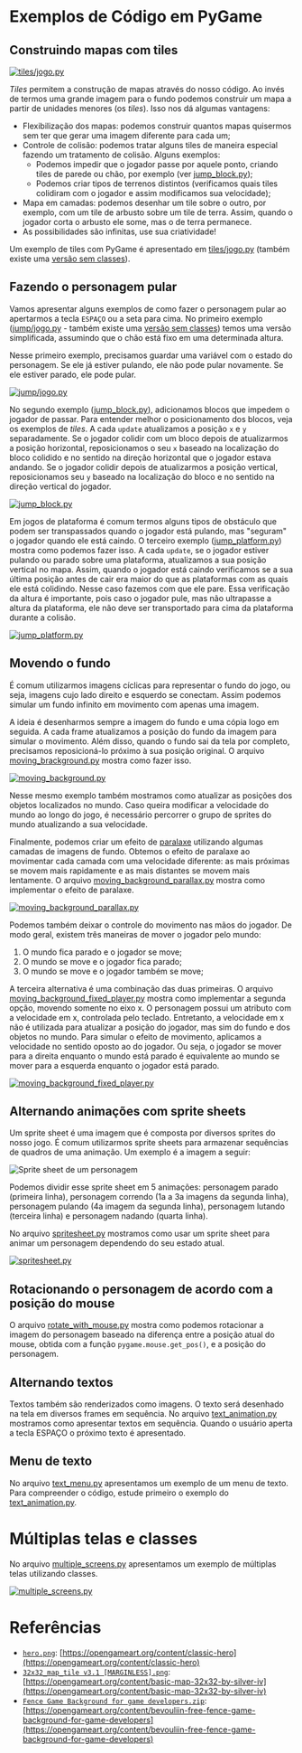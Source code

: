 # Exemplos de Código em PyGame

## Construindo mapas com tiles

[![tiles/jogo.py](gifs/tiles.png)](tiles/jogo.py)

_Tiles_ permitem a construção de mapas através do nosso código. Ao invés de termos uma grande imagem para o fundo podemos construir um mapa a partir de unidades menores (os _tiles_). Isso nos dá algumas vantagens:

- Flexibilização dos mapas: podemos construir quantos mapas quisermos sem ter que gerar uma imagem diferente para cada um;
- Controle de colisão: podemos tratar alguns tiles de maneira especial fazendo um tratamento de colisão. Alguns exemplos:
  - Podemos impedir que o jogador passe por aquele ponto, criando tiles de parede ou chão, por exemplo (ver [jump_block.py](jump_block.py));
  - Podemos criar tipos de terrenos distintos (verificamos quais tiles colidiram com o jogador e assim modificamos sua velocidade);
- Mapa em camadas: podemos desenhar um tile sobre o outro, por exemplo, com um tile de arbusto sobre um tile de terra. Assim, quando o jogador corta o arbusto ele some, mas o de terra permanece.
- As possibilidades são infinitas, use sua criatividade!

Um exemplo de tiles com PyGame é apresentado em [tiles/jogo.py](tiles/jogo.py) (também existe uma [versão sem classes](tiles/jogo_sem_classes.py)).

## Fazendo o personagem pular

Vamos apresentar alguns exemplos de como fazer o personagem pular ao apertarmos a tecla `ESPAÇO` ou a seta para cima. No primeiro exemplo ([jump/jogo.py](jump/jogo.py) - também existe uma [versão sem classes](jump/jogo_sem_classes.py)) temos uma versão simplificada, assumindo que o chão está fixo em uma determinada altura.

Nesse primeiro exemplo, precisamos guardar uma variável com o estado do personagem. Se ele já estiver pulando, ele não pode pular novamente. Se ele estiver parado, ele pode pular.

[![jump/jogo.py](gifs/jump.gif)](jump/jogo.py)

No segundo exemplo ([jump_block.py](jump_block.py)), adicionamos blocos que impedem o jogador de passar. Para entender melhor o posicionamento dos blocos, veja os exemplos de _tiles_. A cada `update` atualizamos a posição `x` e `y` separadamente. Se o jogador colidir com um bloco depois de atualizarmos a posição horizontal, reposicionamos o seu `x` baseado na localização do bloco colidido e no sentido na direção horizontal que o jogador estava andando. Se o jogador colidir depois de atualizarmos a posição vertical, reposicionamos seu `y` baseado na localização do bloco e no sentido na direção vertical do jogador.

[![jump_block.py](gifs/jump_block.gif)](jump_block.py)

Em jogos de plataforma é comum termos alguns tipos de obstáculo que podem ser transpassados quando o jogador está pulando, mas "seguram" o jogador quando ele está caindo. O terceiro exemplo ([jump_platform.py](jump_platform.py)) mostra como podemos fazer isso. A cada `update`, se o jogador estiver pulando ou parado sobre uma plataforma, atualizamos a sua posição vertical no mapa. Assim, quando o jogador está caindo verificamos se a sua última posição antes de cair era maior do que as plataformas com as quais ele está colidindo. Nesse caso fazemos com que ele pare. Essa verificação da altura é importante, pois caso o jogador pule, mas não ultrapasse a altura da plataforma, ele não deve ser transportado para cima da plataforma durante a colisão.

[![jump_platform.py](gifs/jump_platform.gif)](jump_platform.py)

## Movendo o fundo

É comum utilizarmos imagens cíclicas para representar o fundo do jogo, ou seja, imagens cujo lado direito e esquerdo se conectam. Assim podemos simular um fundo infinito em movimento com apenas uma imagem.

A ideia é desenharmos sempre a imagem do fundo e uma cópia logo em seguida. A cada frame atualizamos a posição do fundo da imagem para simular o movimento. Além disso, quando o fundo sai da tela por completo, precisamos reposicioná-lo próximo à sua posição original. O arquivo [moving_brackground.py](moving_background.py) mostra como fazer isso.

[![moving_background.py](gifs/moving_background.gif)](moving_background.py)

Nesse mesmo exemplo também mostramos como atualizar as posições dos objetos localizados no mundo. Caso queira modificar a velocidade do mundo ao longo do jogo, é necessário percorrer o grupo de sprites do mundo atualizando a sua velocidade.

Finalmente, podemos criar um efeito de [paralaxe](https://en.wikipedia.org/wiki/Parallax) utilizando algumas camadas de imagens de fundo. Obtemos o efeito de paralaxe ao movimentar cada camada com uma velocidade diferente: as mais próximas se movem mais rapidamente e as mais distantes se movem mais lentamente. O arquivo [moving_background_parallax.py](moving_background_parallax.py) mostra como implementar o efeito de paralaxe.

[![moving_background_parallax.py](gifs/moving_background_parallax.gif)](moving_background_parallax.py)

Podemos também deixar o controle do movimento nas mãos do jogador. De modo geral, existem três maneiras de mover o jogador pelo mundo:

1. O mundo fica parado e o jogador se move;
2. O mundo se move e o jogador fica parado;
3. O mundo se move e o jogador também se move;

A terceira alternativa é uma combinação das duas primeiras. O arquivo [moving_background_fixed_player.py](moving_background_fixed_player.py) mostra como implementar a segunda opção, movendo somente no eixo x. O personagem possui um atributo com a velocidade em x, controlada pelo teclado. Entretanto, a velocidade em x não é utilizada para atualizar a posição do jogador, mas sim do fundo e dos objetos no mundo. Para simular o efeito de movimento, aplicamos a velocidade no sentido oposto ao do jogador. Ou seja, o jogador se mover para a direita enquanto o mundo está parado é equivalente ao mundo se mover para a esquerda enquanto o jogador está parado.

[![moving_background_fixed_player.py](gifs/moving_background_fixed_player.gif)](moving_background_fixed_player.py)

## Alternando animações com sprite sheets

Um sprite sheet é uma imagem que é composta por diversos sprites do nosso jogo. É comum utilizarmos sprite sheets para armazenar sequências de quadros de uma animação. Um exemplo é a imagem a seguir:

![Sprite sheet de um personagem](img/hero.png)

Podemos dividir esse sprite sheet em 5 animações: personagem parado (primeira linha), personagem correndo (1a a 3a imagens da segunda linha), personagem pulando (4a imagem da segunda linha), personagem lutando (terceira linha) e personagem nadando (quarta linha).

No arquivo [spritesheet.py](spritesheet.py) mostramos como usar um sprite sheet para animar um personagem dependendo do seu estado atual.

[![spritesheet.py](gifs/spritesheet.gif)](spritesheet.py)

## Rotacionando o personagem de acordo com a posição do mouse

O arquivo [rotate_with_mouse.py](rotate_with_mouse.py) mostra como podemos rotacionar a imagem do personagem baseado na diferença entre a posição atual do mouse, obtida com a função `pygame.mouse.get_pos()`, e a posição do personagem.

## Alternando textos

Textos também são renderizados como imagens. O texto será desenhado na tela em diversos frames em sequência. No arquivo [text_animation.py](text_animation.py) mostramos como apresentar textos em sequência. Quando o usuário aperta a tecla ESPAÇO o próximo texto é apresentado.

## Menu de texto

No arquivo [text_menu.py](text_menu.py) apresentamos um exemplo de um menu de texto. Para compreender o código, estude primeiro o exemplo do [text_animation.py](text_animation.py).

# Múltiplas telas e classes

No arquivo [multiple_screens.py](multiple_screens.py) apresentamos um exemplo de múltiplas telas utilizando classes.

[![multiple_screens.py](gifs/multiple-screens.gif)](multiple_screens.py)

# Referências

- [`hero.png`](img/hero.png): [https://opengameart.org/content/classic-hero](https://opengameart.org/content/classic-hero)
- [`32x32_map_tile v3.1 [MARGINLESS].png`](img/32x32_map_tile%20v3.1%20[MARGINLESS].png): [https://opengameart.org/content/basic-map-32x32-by-silver-iv](https://opengameart.org/content/basic-map-32x32-by-silver-iv)
- [`Fence Game Background for game developers.zip`](img/Fence%20Game%20Background%20for%20game%20developers.zip): [https://opengameart.org/content/bevouliin-free-fence-game-background-for-game-developers](https://opengameart.org/content/bevouliin-free-fence-game-background-for-game-developers)
